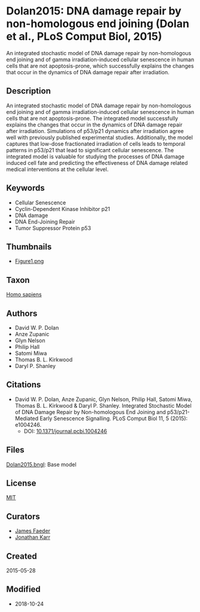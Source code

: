 # Dolan2015: DNA damage repair by non-homologous end joining (Dolan et al., PLoS Comput Biol, 2015)

An integrated stochastic model of DNA damage repair by non-homologous end joining and of gamma irradiation-induced cellular senescence in human cells that are not apoptosis-prone, which successfully explains the changes that occur in the dynamics of DNA damage repair after irradiation.

## Description
An integrated stochastic model of DNA damage repair by non-homologous end joining and of gamma irradiation-induced cellular senescence in human cells that are not apoptosis-prone. The integrated model successfully explains the changes that occur in the dynamics of DNA damage repair after irradiation. Simulations of p53/p21 dynamics after irradiation agree well with previously published experimental studies. Additionally, the model captures that low-dose fractionated irradiation of cells leads to temporal patterns in p53/p21 that lead to significant cellular senescence. The integrated model is valuable for studying the processes of DNA damage induced cell fate and predicting the effectiveness of DNA damage related medical interventions at the cellular level.

## Keywords
* Cellular Senescence
* Cyclin-Dependent Kinase Inhibitor p21
* DNA damage
* DNA End-Joining Repair
* Tumor Suppressor Protein p53

## Thumbnails
* [Figure1.png](thumbnails/Figure1.png)
  
## Taxon
[Homo sapiens](http://identifiers.org/taxonomy:9606)

## Authors
* David W. P. Dolan
* Anze Zupanic
* Glyn Nelson
* Philip Hall
* Satomi Miwa
* Thomas B. L. Kirkwood
* Daryl P. Shanley

## Citations
* David W. P. Dolan, Anze Zupanic, Glyn Nelson, Philip Hall, Satomi Miwa, Thomas B. L. Kirkwood & Daryl P. Shanley. Integrated Stochastic Model of DNA Damage Repair by Non-homologous End Joining and p53/p21- Mediated Early Senescence Signalling. PLoS Comput Biol 11, 5 (2015): e1004246.
  * DOI: [10.1371/journal.pcbi.1004246](http://identifiers.org/doi:10.1371/journal.pcbi.1004246)

<!-- Begin free-text content -->

## Files
[Dolan2015.bngl](Dolan2015.bngl): Base model

<!-- End free text content -->

## License
[MIT](http://identifiers.org/spdx:MIT)

## Curators
* [James Faeder](http://identifiers.org/orcid:0000-0001-8127-609X)
* [Jonathan Karr](http://identifiers.org/orcid:0000-0002-2605-5080)

## Created
2015-05-28

## Modified
* 2018-10-24
